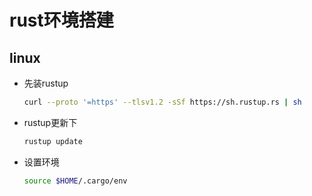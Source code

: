 # rust环境搭建

## linux

- 先装rustup

  ```sh
  curl --proto '=https' --tlsv1.2 -sSf https://sh.rustup.rs | sh
  ```

- rustup更新下

  ```sh
  rustup update
  ```

- 设置环境

  ```sh
  source $HOME/.cargo/env
  ```

  

  

